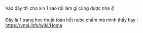 Vào đây thì cho xin 1 sao rồi làm gì cũng được nha ✌️

Đây là 1 trang học thuật toán hết nước chấm mà mình thấy hay : https://vnoi.info/wiki/Home
